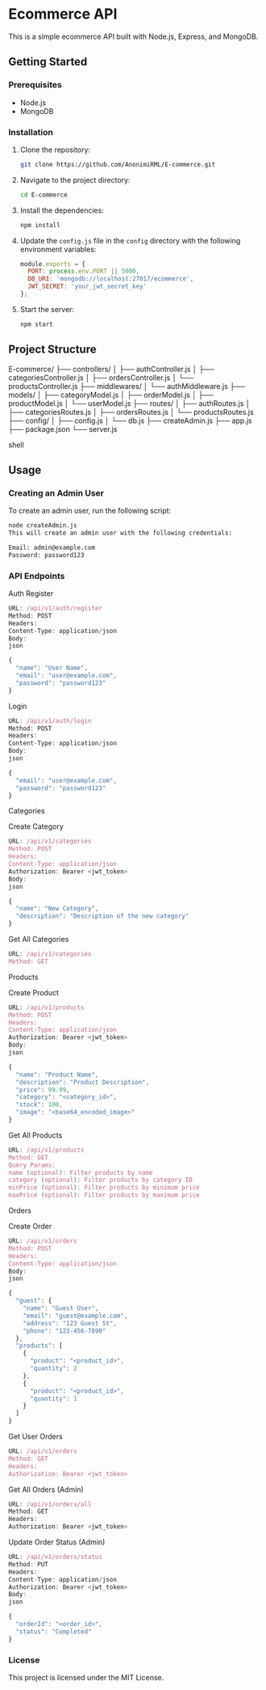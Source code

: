 # Ecommerce API

This is a simple ecommerce API built with Node.js, Express, and MongoDB.

## Getting Started

### Prerequisites

- Node.js
- MongoDB

### Installation

1. Clone the repository:
    ```bash
    git clone https://github.com/AnonimiRML/E-commerce.git
    ```

2. Navigate to the project directory:
    ```bash
    cd E-commerce
    ```

3. Install the dependencies:
    ```bash
    npm install
    ```

4. Update the `config.js` file in the `config` directory with the following environment variables:
    ```javascript
    module.exports = {
      PORT: process.env.PORT || 5000,
      DB_URI: 'mongodb://localhost:27017/ecommerce',
      JWT_SECRET: 'your_jwt_secret_key'
    };
    ```

5. Start the server:
    ```bash
    npm start
    ```

## Project Structure

E-commerce/
├── controllers/
│ ├── authController.js
│ ├── categoriesController.js
│ ├── ordersController.js
│ └── productsController.js
├── middlewares/
│ └── authMiddleware.js
├── models/
│ ├── categoryModel.js
│ ├── orderModel.js
│ ├── productModel.js
│ └── userModel.js
├── routes/
│ ├── authRoutes.js
│ ├── categoriesRoutes.js
│ ├── ordersRoutes.js
│ └── productsRoutes.js
├── config/
│ ├── config.js
│ └── db.js
├── createAdmin.js
├── app.js
├── package.json
└── server.js

shell


## Usage

### Creating an Admin User

To create an admin user, run the following script:
```bash
node createAdmin.js
This will create an admin user with the following credentials:

Email: admin@example.com
Password: password123

```

### API Endpoints

Auth
Register

```javascript
URL: /api/v1/auth/register
Method: POST
Headers:
Content-Type: application/json
Body:
json

{
  "name": "User Name",
  "email": "user@example.com",
  "password": "password123"
}

```
Login

```javascript
URL: /api/v1/auth/login
Method: POST
Headers:
Content-Type: application/json
Body:
json

{
  "email": "user@example.com",
  "password": "password123"
}

```
Categories

Create Category

```javascript
URL: /api/v1/categories
Method: POST
Headers:
Content-Type: application/json
Authorization: Bearer <jwt_token>
Body:
json

{
  "name": "New Category",
  "description": "Description of the new category"
}

```
Get All Categories

```javascript
URL: /api/v1/categories
Method: GET

```

Products

Create Product

```javascript
URL: /api/v1/products
Method: POST
Headers:
Content-Type: application/json
Authorization: Bearer <jwt_token>
Body:
json

{
  "name": "Product Name",
  "description": "Product Description",
  "price": 99.99,
  "category": "<category_id>",
  "stock": 100,
  "image": "<base64_encoded_image>"
}
```
Get All Products

```javascript
URL: /api/v1/products
Method: GET
Query Params:
name (optional): Filter products by name
category (optional): Filter products by category ID
minPrice (optional): Filter products by minimum price
maxPrice (optional): Filter products by maximum price

```

Orders

Create Order

```javascript
URL: /api/v1/orders
Method: POST
Headers:
Content-Type: application/json
Body:
json

{
  "guest": {
    "name": "Guest User",
    "email": "guest@example.com",
    "address": "123 Guest St",
    "phone": "123-456-7890"
  },
  "products": [
    {
      "product": "<product_id>",
      "quantity": 2
    },
    {
      "product": "<product_id>",
      "quantity": 1
    }
  ]
}
```
Get User Orders

```javascript
URL: /api/v1/orders
Method: GET
Headers:
Authorization: Bearer <jwt_token>

```
Get All Orders (Admin)

```javascript
URL: /api/v1/orders/all
Method: GET
Headers:
Authorization: Bearer <jwt_token>
```
Update Order Status (Admin)

```javascript
URL: /api/v1/orders/status
Method: PUT
Headers:
Content-Type: application/json
Authorization: Bearer <jwt_token>
Body:
json

{
  "orderId": "<order_id>",
  "status": "Completed"
}
```

### License
This project is licensed under the MIT License.
